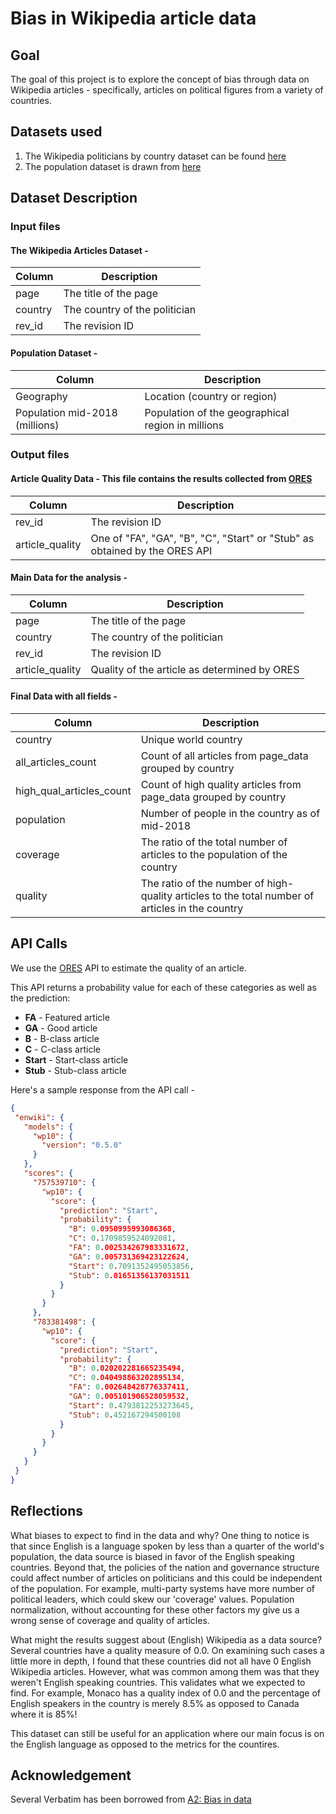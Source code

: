 # Bias in Wikipedia article data 

## Goal 
The goal of this project is to explore the concept of bias through data on Wikipedia articles - specifically, articles on political figures from a variety of countries.

## Datasets used
1. The Wikipedia politicians by country dataset can be found [here](https://figshare.com/articles/Untitled_Item/5513449)
2. The population dataset is drawn from [here](https://www.prb.org/international/indicator/population/table/)

## Dataset Description

### Input files
#### The Wikipedia Articles Dataset -
| Column | Description |
|--------|-------------|
| page | The title of the page |
| country | The country of the politician |
| rev_id | The revision ID |

#### Population Dataset -
| Column | Description |
|--------|-------------|
| Geography | Location (country or region) |
| Population mid-2018 (millions) | Population of the geographical region in millions |

### Output files 
#### Article Quality Data - This file contains the results collected from [ORES](https://www.mediawiki.org/wiki/ORES) 
| Column | Description |
|--------|-------------|
| rev_id | The revision ID |
| article_quality | One of "FA", "GA", "B", "C", "Start" or "Stub" as obtained by the ORES API |

#### Main Data for the analysis - 
| Column | Description |
|--------|-------------|
| page | The title of the page |
| country | The country of the politician |
| rev_id | The revision ID |
| article_quality | Quality of the article as determined by ORES |

#### Final Data with all fields - 
| Column | Description |
|--------|-------------|
| country | Unique world country |
| all_articles_count | Count of all articles from page_data grouped by country |
| high_qual_articles_count | Count of high quality articles from page_data grouped by country |
| population | Number of people in the country as of mid-2018 |
| coverage | The ratio of the total number of articles to the population of the country |
| quality | The ratio of the number of high-quality articles to the total number of articles in the country |


## API Calls
We use the [ORES](https://www.mediawiki.org/wiki/ORES) API to estimate the quality of an article. 

This API returns a probability value for each of these categories as well as the prediction:
 * **FA** - Featured article
 * **GA** - Good article
 * **B** - B-class article
 * **C** - C-class article
 * **Start** - Start-class article
 * **Stub** - Stub-class article
 
 Here's a sample response from the API call - 
 ```json
{
  "enwiki": {
    "models": {
      "wp10": {
        "version": "0.5.0"
      }
    },
    "scores": {
      "757539710": {
        "wp10": {
          "score": {
            "prediction": "Start",
            "probability": {
              "B": 0.0950995993086368,
              "C": 0.1709859524092081,
              "FA": 0.002534267983331672,
              "GA": 0.005731369423122624,
              "Start": 0.7091352495053856,
              "Stub": 0.01651356137031511
            }
          }
        }
      },
      "783381498": {
        "wp10": {
          "score": {
            "prediction": "Start",
            "probability": {
              "B": 0.020202281665235494,
              "C": 0.040498863202895134,
              "FA": 0.002648428776337411,
              "GA": 0.005101906528059532,
              "Start": 0.4793812253273645,
              "Stub": 0.452167294500108
            }
          }
        }
      }
    }
  }
}
```

## Reflections

What biases to expect to find in the data and why?
One thing to notice is that since English is a language spoken by less than a quarter of the world's population, 
the data source is biased in favor of the English speaking countries. Beyond that, the policies of the nation and governance structure could affect 
number of articles on politicians and this could be independent of the population. For example, multi-party systems have more number of political leaders, which could skew our 'coverage' values.
Population normalization, without accounting for these other factors my give us a wrong sense of coverage and quality of articles.

What might the results suggest about (English) Wikipedia as a data source?
Several countries have a quality measure of 0.0. On examining such cases a little more in depth, I found that these countries did not all have 0 English
Wikipedia articles. However, what was common among them was that they weren't English speaking countries. This validates what we expected to find.
For example, Monaco has a quality index of 0.0 and the percentage of English speakers in the country is merely 8.5% as opposed to Canada where it is 85%!

This dataset can still be useful for an application where our main focus is on the English language as opposed to the metrics for the countires. 

## Acknowledgement 
Several Verbatim has been borrowed from [A2: Bias in data](https://wiki.communitydata.science/Human_Centered_Data_Science_(Fall_2019)/Assignments#A2:_Bias_in_data) 


